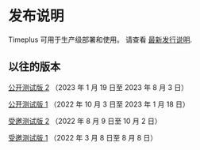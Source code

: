 # 发布说明

Timeplus 可用于生产级部署和使用。 请查看 [最新发行说明](release-notes).

## 以往的版本

[公开测试版 2](public-beta-2) （2023 年 1 月 19 日至 2023 年 8 月 3 日）

[公开测试版 1](public-beta-1) （2022 年 10 月 3 日至 2023 年 1 月 18 日）

[受邀测试版 2](private-beta-2) （2022 年 8 月 9 日至 10 月 2 日）

[受邀测试版 1](private-beta-1) （2022 年 3 月 8 日至 8 月 8 日）


